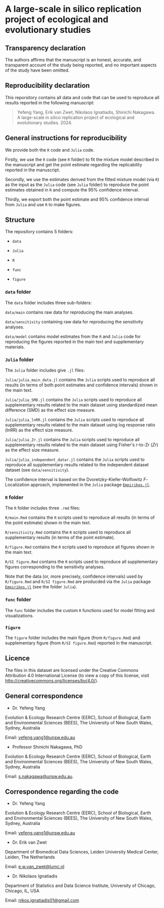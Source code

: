 # A large-scale in silico replication project of ecological and evolutionary studies


## Transparency declaration

The authors affirms that the manuscript is an honest, accurate, and transparent account of the study being reported, and no important
aspects of the study have been omitted.

## Reproducibility declaration

This reporsitory contains all data and code that can be used to reproduce all results reported in the following manuscript:

> Yefeng Yang, Erik van Zwet, Nikolaos Ignatiadis, Shinichi Nakagawa. A large-scale in silico replication project of ecological and evolutionary studies. 2024.


## General instructions for reproducibility

We provide both the `R` code and `Julia` code. 

Firstly, we use the `R` code (see `R` folder) to fit the mixture model described in the manuscript and get the point estimate regarding the replicability reported in the manuscript.

Secondly, we use the estimates derived from the fitted mixture model (via `R`) as the input as the `Julia` code (see `Julia` folder) to reproduce the point estimates obtained in `R` and compute the 95% confidence interval. 

Thirdly, we export both the point estimate and 95% confidence interval from `Julia` and use `R` to make figures.


## Structure

The repository contains 5 folders:

- `data`

- `Julia`

- `R`

- `func`
 
- `figure`

  
### `data` folder

The `data` folder includes three sub-folders:

`data/main` contains raw data for reproducing the main analyses.

`data/sensitivity` containing raw data for reproducing the sensitivity analyses.

`data/model` contains model estimates from the `R` and `Julia` code for reproducing the figures reported in the main text and supplementary materials.


### `Julia` folder

The `Julia` folder includes give `.jl` files:

`Julia/julia_main_data.jl` contains the `Julia` scripts used to reproduce all results (in terms of both point estimates and confidence intervals) shown in the main text. 

`Julia/julia_SMD.jl` contains the `Julia` scripts used to reproduce all supplementary results related to the main dataset using standardized mean difference (SMD) as the effect size measure. 

`Julia/julia_lnRR.jl` contains the `Julia` scripts used to reproduce all supplementary results related to the main dataset using log response ratio (lnRR) as the effect size measure. 

`Julia/julia_Zr.jl` contains the `Julia` scripts used to reproduce all supplementary results related to the main dataset using Fisher's r-to-Zr (*Zr*) as the effect size measure. 

`Julia/julia_independent_datar.jl` contains the `Julia` scripts used to reproduce all supplementary results related to the independent dataset dataset (see `data/sensitivity`). 

The confidence interval is based on the Dvoretzky-Kiefer-Wolfowitz *F*-Localization approach, implemented in the `Julia` package [`Empirikos.jl`](https://github.com/nignatiadis/Empirikos.jl).

### `R` folder

The `R` folder includes three `.rmd` files:

`R/main.Rmd` contains the `R` scripts used to reproduce all results (in terms of the point estimate) shown in the main text. 

`R/sensitivity.Rmd` contains the `R` scripts used to reproduce all supplementary results (in terms of the point estimate). 

`R/figure.Rmd` contains the `R` scripts used to reproduce all figures shown in the main text. 

`R/SI figure.Rmd` contains the `R` scripts used to reproduce all supplementary figures corresponding to the sensitivity analyses.

Note that the data (or, more precisely, confidence intervals) used by `R/figure.Rmd` and `R/SI figure.Rmd` are producded via the `Julia` package [`Empirikos.jl`](https://github.com/nignatiadis/Empirikos.jl) (see the folder `Julia`). 


### `func` folder

The `func` folder includes the custom `R` functions used for model fitting and visualizations.

### `figure`

The `figure` folder includes the main figure (from `R/figure.Rmd`) and supplementary figure (from `R/SI figure.Rmd`) reported in the manuscript.


## Licence

The files in this dataset are licensed under the Creative Commons Attribution 4.0 International License (to view a copy of this license, visit http://creativecommons.org/licenses/by/4.0/).

## General correspondence

- Dr. Yefeng Yang

Evolution & Ecology Research Centre (EERC), 
School of Biological, Earth and Environmental Sciences (BEES), 
The University of New South Wales, Sydney, Australia

Email: yefeng.yang1@unsw.edu.au

- Professor Shinichi Nakagawa, PhD

Evolution & Ecology Research Centre (EERC), 
School of Biological, Earth and Environmental Sciences (BEES), 
The University of New South Wales, Sydney, Australia 

Email: s.nakagawa@unsw.edu.au.  

## Correspondence regarding the code

- Dr. Yefeng Yang

Evolution & Ecology Research Centre (EERC), 
School of Biological, Earth and Environmental Sciences (BEES), 
The University of New South Wales, Sydney, Australia

Email: yefeng.yang1@unsw.edu.au

- Dr. Erik van Zwet

Department of Biomedical Data Sciences,
Leiden University Medical Center, Leiden, The Netherlands

Email: e.w.van_zwet@lumc.nl


- Dr. Nikolaos Ignatiadis

Department of Statistics and Data Science Institute, 
University of Chicago, Chicago, IL, USA

Email: nikos.ignatiadis01@gmail.com
